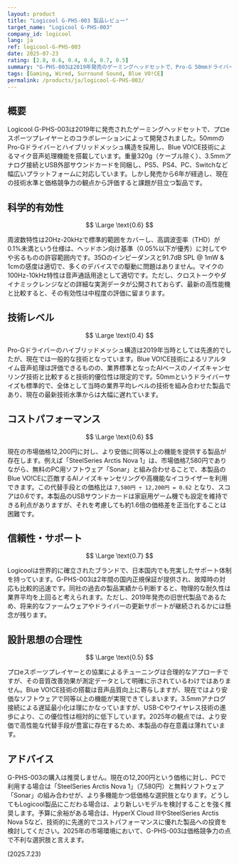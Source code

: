 ```yaml
---
layout: product
title: "Logicool G-PHS-003 製品レビュー"
target_name: "Logicool G-PHS-003"
company_id: logicool
lang: ja
ref: logicool-G-PHS-003
date: 2025-07-23
rating: [2.8, 0.6, 0.4, 0.6, 0.7, 0.5]
summary: "G-PHS-003は2019年発売のゲーミングヘッドセットで、Pro-G 50mmドライバーとBlue VO!CE技術を搭載しています。しかし、現在の市場価格12,200円に対し、SteelSeries Arctis Nova 1が7,580円でソフトウェア経由の同等機能を提供するため、コストパフォーマンスが劣る製品です。"
tags: [Gaming, Wired, Surround Sound, Blue VO!CE]
permalink: /products/ja/logicool-G-PHS-003/
---
```


## 概要

Logicool G-PHS-003は2019年に発売されたゲーミングヘッドセットで、プロeスポーツプレイヤーとのコラボレーションによって開発されました。50mmのPro-Gドライバーとハイブリッドメッシュ構造を採用し、Blue VO!CE技術によるマイク音声処理機能を搭載しています。重量320g（ケーブル除く）、3.5mmアナログ接続とUSB外部サウンドカードを同梱し、PS5、PS4、PC、Switchなど幅広いプラットフォームに対応しています。しかし発売から6年が経過し、現在の技術水準と価格競争力の観点から評価すると課題が目立つ製品です。

## 科学的有効性

$$ \Large \text{0.6} $$

周波数特性は20Hz-20kHzで標準的範囲をカバーし、高調波歪率（THD）が0.1%未満という仕様は、ヘッドホン向け基準（0.05%以下が優秀）に対してやや劣るものの許容範囲内です。35Ωのインピーダンスと91.7dB SPL @ 1mW & 1cmの感度は適切で、多くのデバイスでの駆動に問題はありません。マイクの100Hz-10kHz特性は音声通話用途として適切です。ただし、クロストークやダイナミックレンジなどの詳細な実測データが公開されておらず、最新の高性能機と比較すると、その有効性は中程度の評価に留まります。

## 技術レベル

$$ \Large \text{0.4} $$

Pro-Gドライバーのハイブリッドメッシュ構造は2019年当時としては先進的でしたが、現在では一般的な技術となっています。Blue VO!CE技術によるリアルタイム音声処理は評価できるものの、業界標準となったAIベースのノイズキャンセリング技術と比較すると技術的優位性は限定的です。50mmというドライバーサイズも標準的で、全体として当時の業界平均レベルの技術を組み合わせた製品であり、現在の最新技術水準からは大幅に遅れています。

## コストパフォーマンス

$$ \Large \text{0.6} $$

現在の市場価格12,200円に対し、より安価に同等以上の機能を提供する製品が存在します。例えば「SteelSeries Arctis Nova 1」は、市場価格7,580円でありながら、無料のPC用ソフトウェア「Sonar」と組み合わせることで、本製品のBlue VO!CEに匹敵するAIノイズキャンセリングや高機能なイコライザーを利用できます。この代替手段との価格比は `7,580円 ÷ 12,200円 = 0.62` となり、スコアは0.6です。本製品のUSBサウンドカードは家庭用ゲーム機でも設定を維持できる利点がありますが、それを考慮しても約1.6倍の価格差を正当化することは困難です。

## 信頼性・サポート

$$ \Large \text{0.7} $$

Logicoolは世界的に確立されたブランドで、日本国内でも充実したサポート体制を持っています。G-PHS-003は2年間の国内正規保証が提供され、故障時の対応も比較的迅速です。同社の過去の製品実績から判断すると、物理的な耐久性は業界平均を上回ると考えられます。ただし、2019年発売の旧世代製品であるため、将来的なファームウェアやドライバーの更新サポートが継続されるかには懸念が残ります。

## 設計思想の合理性

$$ \Large \text{0.5} $$

プロeスポーツプレイヤーとの協業によるチューニングは合理的なアプローチですが、その音質改善効果が測定データとして明確に示されているわけではありません。Blue VO!CE技術の搭載は音声品質向上に寄与しますが、現在ではより安価なソフトウェアで同等以上の機能が実現できてしまいます。3.5mmアナログ接続による遅延最小化は理にかなっていますが、USB-Cやワイヤレス技術の進歩により、この優位性は相対的に低下しています。2025年の観点では、より安価で高性能な代替手段が豊富に存在するため、本製品の存在意義は薄れています。

## アドバイス

G-PHS-003の購入は推奨しません。現在の12,200円という価格に対し、PCで利用する場合は「SteelSeries Arctis Nova 1」（7,580円）と無料ソフトウェア「Sonar」の組み合わせが、より多機能かつ低価格な選択肢となります。どうしてもLogicool製品にこだわる場合は、より新しいモデルを検討することを強く推奨します。予算に余裕がある場合は、HyperX Cloud IIIやSteelSeries Arctis Nova 5など、技術的に先進的でコストパフォーマンスに優れた製品への投資を検討してください。2025年の市場環境において、G-PHS-003は価格競争力の点で不利な選択肢と言えます。

(2025.7.23)

